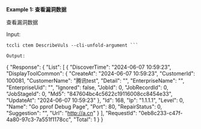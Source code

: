 **Example 1: 查看漏洞数据**

查看漏洞数据

Input: 

```
tccli ctem DescribeVuls --cli-unfold-argument ```

Output: 
```
{
    "Response": {
        "List": [
            {
                "DiscoverTime": "2024-06-07 10:59:23",
                "DisplayToolCommon": {
                    "CreateAt": "2024-06-07 10:59:23",
                    "CustomerId": 100081,
                    "CustomerName": "腾讯test",
                    "Detail": "",
                    "EnterpriseName": "",
                    "EnterpriseUid": "",
                    "Ignored": false,
                    "JobId": 0,
                    "JobRecordId": 0,
                    "JobStageId": 0,
                    "Md5": "847604bc4c5622c19116008cc8454e33",
                    "UpdateAt": "2024-06-07 10:59:23"
                },
                "Id": 168,
                "Ip": "1.1.1.1",
                "Level": 0,
                "Name": "Go pprof Debug Page",
                "Port": 80,
                "RepairStatus": 0,
                "Suggestion": "",
                "Url": "http://a.cn"
            }
        ],
        "RequestId": "0eb8c233-c47f-4a80-97c3-7a551f1178cc",
        "Total": 1
    }
}
```

